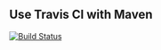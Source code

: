 ## Use Travis CI with Maven

[![Build Status](https://travis-ci.org/Tcheburatz0/Travis_1.svg?branch=master)](https://travis-ci.org/Tcheburatz0/Travis_1)
